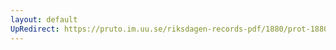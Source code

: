```yaml
---
layout: default
UpRedirect: https://pruto.im.uu.se/riksdagen-records-pdf/1880/prot-1880--ak--024/prot-1880--ak--024_024.pdf
---
```

